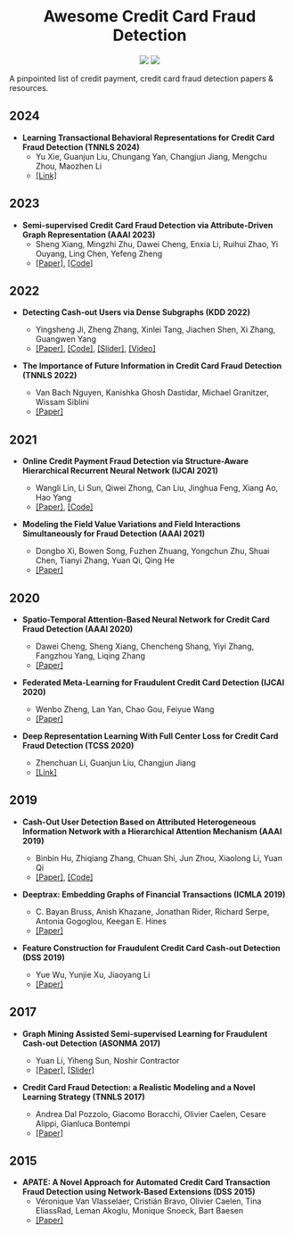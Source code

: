 <div align="center">
    <h1>Awesome Credit Card Fraud Detection</h1>
    <a href="https://awesome.re"><img src="https://awesome.re/badge.svg"/></a>
    <a href="http://makeapullrequest.com"><img src="https://img.shields.io/badge/PRs-welcome-brightgreen.svg?style=flat-square"/></a>
</div>

A pinpointed list of credit payment, credit card fraud detection papers &amp; resources. 

## 2024

- **<div id = 'futureinfo'>Learning Transactional Behavioral Representations for Credit Card Fraud Detection (TNNLS 2024)</div>** 
  - Yu Xie, Guanjun Liu, Chungang Yan, Changjun Jiang, Mengchu Zhou, Maozhen Li
  - [[Link]](https://ieeexplore.ieee.org/document/9912385)

## 2023

- **<div id = 'gtan'>Semi-supervised Credit Card Fraud Detection via Attribute-Driven Graph Representation (AAAI 2023)</div>** 
  - Sheng Xiang, Mingzhi Zhu, Dawei Cheng, Enxia Li, Ruihui Zhao, Yi Ouyang, Ling Chen, Yefeng Zheng
  - [[Paper]](https://www.researchgate.net/profile/Sheng-Xiang-6/publication/371928263_Semi-supervised_Credit_Card_Fraud_Detection_via_Attribute-Driven_Graph_Representation/links/64a117f795bbbe0c6e06f5cd/Semi-supervised-Credit-Card-Fraud-Detection-via-Attribute-Driven-Graph-Representation.pdf), [[Code]](https://github.com/AI4Risk/antifraud)

## 2022

- **<div id = 'antico'>Detecting Cash-out Users via Dense Subgraphs (KDD 2022)</div>**
  - Yingsheng Ji, Zheng Zhang, Xinlei Tang, Jiachen Shen, Xi Zhang, Guangwen Yang
  - [[Paper]](https://github.com/transcope/antico/blob/master/doc/kdd2022-antico.pdf), [[Code]](https://github.com/transcope/antico), [[Slider]](https://github.com/transcope/antico/blob/master/doc/antico_kdd_slides.pdf), [[Video]](https://dl.acm.org/doi/abs/10.1145/3534678.3539252#)

- **<div id = 'futureinfo'>The Importance of Future Information in Credit Card Fraud Detection (TNNLS 2022)</div>** 
  - Van Bach Nguyen, Kanishka Ghosh Dastidar, Michael Granitzer, Wissam Siblini
  - [[Paper]](https://proceedings.mlr.press/v151/bach-nguyen22a/bach-nguyen22a.pdf)

## 2021 

- **<div id = 'san-rnn'>Online Credit Payment Fraud Detection via Structure-Aware Hierarchical Recurrent Neural Network (IJCAI 2021)</div>** 
  - Wangli Lin, Li Sun, Qiwei Zhong, Can Liu, Jinghua Feng, Xiang Ao, Hao Yang
  - [[Paper]](https://www.ijcai.org/proceedings/2021/0505.pdf), [[Code]](https://github.com/WangliLin/SAH-RNN)

- **<div id = 'difm'>Modeling the Field Value Variations and Field Interactions Simultaneously for Fraud Detection (AAAI 2021)</div>**
  - Dongbo Xi, Bowen Song, Fuzhen Zhuang, Yongchun Zhu, Shuai Chen, Tianyi Zhang, Yuan Qi, Qing He
  - [[Paper]](https://sci-hub.wf/10.1145/3442442.3451147)

## 2020

- **<div id = 'stan'>Spatio-Temporal Attention-Based Neural Network for Credit Card Fraud Detection
 (AAAI 2020)</div>**
  - Dawei Cheng, Sheng Xiang, Chencheng Shang, Yiyi Zhang, Fangzhou Yang, Liqing Zhang
  - [[Paper]](https://ojs.aaai.org/index.php/AAAI/article/download/5371/5227)

- **<div id = 'fml'>Federated Meta-Learning for Fraudulent Credit Card Detection (IJCAI 2020)</div>**
  - Wenbo Zheng, Lan Yan, Chao Gou, Feiyue Wang
  - [[Paper]](https://www.ijcai.org/Proceedings/2020/0642.pdf)

- **<div id = 'fcl'>Deep Representation Learning With Full Center Loss for Credit Card Fraud Detection (TCSS 2020)</div>**
  - Zhenchuan Li, Guanjun Liu, Changjun Jiang
  - [[Link]](https://ieeexplore.ieee.org/abstract/document/9000549)
  
  
## 2019

- **<div id = 'hacud'>Cash-Out User Detection Based on Attributed Heterogeneous Information Network with a Hierarchical Attention Mechanism (AAAI 2019)</div>**
  - Binbin Hu, Zhiqiang Zhang, Chuan Shi, Jun Zhou, Xiaolong Li, Yuan Qi
  - [[Paper]](http://www.shichuan.org/doc/64.pdf), [[Code]](https://github.com/safe-graph/DGFraud)

- **<div id = 'deeptrax'>Deeptrax: Embedding Graphs of Financial Transactions (ICMLA 2019)</div>**
  - C. Bayan Bruss, Anish Khazane, Jonathan Rider, Richard Serpe, Antonia Gogoglou, Keegan E. Hines
  - [[Paper]](https://arxiv.org/pdf/1907.07225.pdf)
 
- **<div id = 'fda'>Feature Construction for Fraudulent Credit Card Cash-out Detection (DSS 2019)</div>**
  - Yue Wu, Yunjie Xu, Jiaoyang Li
  - [[Paper]](https://sci-hub.wf/10.1016/j.dss.2019.113155)  

## 2017

- **<div id = 'jdfinance'>Graph Mining Assisted Semi-supervised Learning for Fraudulent Cash-out Detection (ASONMA 2017)</div>**
  - Yuan Li, Yiheng Sun, Noshir Contractor
  - [[Paper]](https://nosh.northwestern.edu/wp-content/uploads/2020/10/Graph-mining-assisted-semi-supervised-learning-for-fraudulent-cash-out-detection.pdf), [[Slider]](https://nosh.northwestern.edu/wp-content/uploads/2017/08/asonam2017-graph-mining.pdf)

- **<div id = 'fds'>Credit Card Fraud Detection: a Realistic Modeling and a Novel Learning Strategy (TNNLS 2017)</div>**
  - Andrea Dal Pozzolo, Giacomo Boracchi, Olivier Caelen, Cesare Alippi, Gianluca Bontempi
  - [[Paper]](https://dalpozz.github.io/static/pdf/TNNLS_2017.pdf)


## 2015
- **<div id = 'apate'>APATE: A Novel Approach for Automated Credit Card Transaction Fraud Detection using Network-Based Extensions (DSS 2015)</div>**
  - Véronique Van Vlasselaer, Cristián Bravo, Olivier Caelen, Tina EliassRad, Leman Akoglu, Monique Snoeck, Bart Baesen
  - [[Paper]](http://www.eliassi.org/papers/vanvlasselaer_dss2015.pdf)
